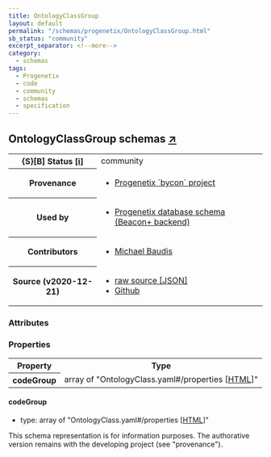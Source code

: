 ```yaml
---
title: OntologyClassGroup
layout: default
permalink: "/schemas/progenetix/OntologyClassGroup.html"
sb_status: "community"
excerpt_separator: <!--more-->
category:
  - schemas
tags:
  - Progenetix
  - code
  - community
  - schemas
  - specification
---
```


<div id="schema-header-title">
  <h2>OntologyClassGroup <span id="schema-header-title-project">schemas <a href="https://github.com/progenetix/schemas" target="_BLANK">&nearr;</a></span> </h2>
</div>

<table id="schema-header-table">
  <tr>
    <th>{S}[B] Status <a href="https://schemablocks.org/about/sb-status-levels.html">[i]</a></th>
    <td><div id="schema-header-status">community</div></td>
  </tr>

  <tr>
    <th>Provenance</th>
    <td>
      <ul>
<li><a href="https://github.com/progenetix/bycon/">Progenetix `bycon` project</a></li>
      </ul>
    </td>
  </tr>
  <tr>
    <th>Used by</th>
    <td>
      <ul>
<li><a href="https://github.com/progenetix/schemas/">Progenetix database schema (Beacon+ backend)</a></li>
      </ul>
    </td>
  </tr>

<!--more-->

  <tr>
    <th>Contributors</th>
    <td>
      <ul>
<li><a href="https://orcid.org/0000-0002-9903-4248">Michael Baudis</a></li>
      </ul>
    </td>
  </tr>
  <tr>
    <th>Source (v2020-12-21)</th>
    <td>
      <ul>
        <li><a href="current/OntologyClassGroup.json" target="_BLANK">raw source [JSON]</a></li>
        <li><a href="https://github.com/progenetix/schemas/blob/master/schemas/OntologyClassGroup.yaml" target="_BLANK">Github</a></li>
      </ul>
    </td>
  </tr>
</table>

<div id="schema-attributes-title">
  <h3>Attributes</h3>
</div>


### Properties

<table id="schema-properties-table">
  <tr>
    <th>Property</th>
    <th>Type</th>
  </tr>
  <tr>
    <th>codeGroup</th>
    <td>array of "OntologyClass.yaml#/properties [<a href="./OntologyClass.html">HTML</a>]"</td>
  </tr>

</table>


#### codeGroup

* type: array of "OntologyClass.yaml#/properties [<a href="./OntologyClass.html">HTML</a>]"



<div id="schema-footer">
This schema representation is for information purposes. The authorative 
version remains with the developing project (see "provenance").
</div>


